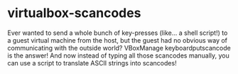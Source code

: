 # virtualbox-scancodes

Ever wanted to send a whole bunch of key-presses (like... a shell script!) to a guest virtual machine from the host, but the guest had no obvious way of communicating with the outside world? VBoxManage keyboardputscancode is the answer! And now instead of typing all those scancodes manually, you can use a script to translate ASCII strings into scancodes!
